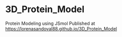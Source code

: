 # 3D_Protein_Model
Protein Modeling using JSmol
Published at https://lorenasandoval88.github.io/3D_Protein_Model
